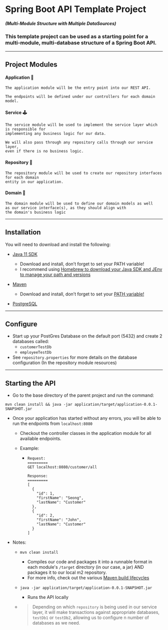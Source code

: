 # Spring Boot API Template Project
##### (Multi-Module Structure with Multiple DataSources)

### This template project can be used as a starting point for a multi-module, multi-database structure of a Spring Boot API.  

---

## Project Modules

#### Application 🚀

    The application module will be the entry point into our REST API.

    The endpoints will be defined under our controllers for each domain model.

#### Service 🕹

    The service module will be used to implement the service layer which is responsible for 
    implementing any business logic for our data.

    We will also pass through any repository calls through our service layer, 
    even if there is no business logic.

#### Repository 🔋

    The repository module will be used to create our repository interfaces for each domain
    entity in our application.

#### Domain 🏫

    The domain module will be used to define our domain models as well 
    as our service interface(s), as they should align with 
    the domain's business logic

---

## Installation

You will need to download and install the following:

* [Java 11 SDK](https://adoptopenjdk.net/index.html?variant=openjdk11&jvmVariant=hotspot)
  * Download and install, don’t forget to set your PATH variable!
  * I recommend using [Homebrew to download your Java SDK and JEnv to manage your path and versions](https://chamikakasun.medium.com/how-to-manage-multiple-java-version-in-macos-e5421345f6d0)

* [Maven](https://maven.apache.org/)
  * Download and install, don’t forget to set your [PATH variable!](https://maven.apache.org/install.html)
    
* [PostgreSQL](https://www.postgresql.org/download/)

---

## Configure

* Start up your PostGres Database on the default port (5432) and create 2 databases called:
  * `customerTestDb`
  * `employeeTestDb`
* See `repository.properties` for more details on the database configuration (In the repository module resources)

---

## Starting the API
* Go to the base directory of the parent project and run the command:
```
mvn clean install && java -jar application/target/application-0.0.1-SNAPSHOT.jar
```

* Once your application has started without any errors, you will be able to run the endpoints from `localhost:8080` 
  * Checkout the controller classes in the application module for all available endpoints.

  * Example: 
    * ```
      Request: 
      =========
      GET localhost:8080/customer/all
      
      Response: 
      =========
      [
        {
          "id": 1,
          "firstName": "Seong",
          "lastName": "Customer"
        },
        {
          "id": 2,
          "firstName": "John",
          "lastName": "Customer"
        }
      ]
      ```

* Notes:
  * `mvn clean install`
    * Compiles our code and packages it into a runnable format in each module's `/target` directory (in our case, a jar) AND packages it to our local m2 repository.
    * For more info, check out the various [Maven build lifecycles](https://maven.apache.org/guides/introduction/introduction-to-the-lifecycle.html)
  
  * `java -jar application/target/application-0.0.1-SNAPSHOT.jar` 
    * Runs the API locally
  
  * > Depending on which `repository` is being used in our service layer, it will make transactions against appropriate databases, `testDb1` or `testDb2`, allowing us to configure n number of databases as we need.
    
